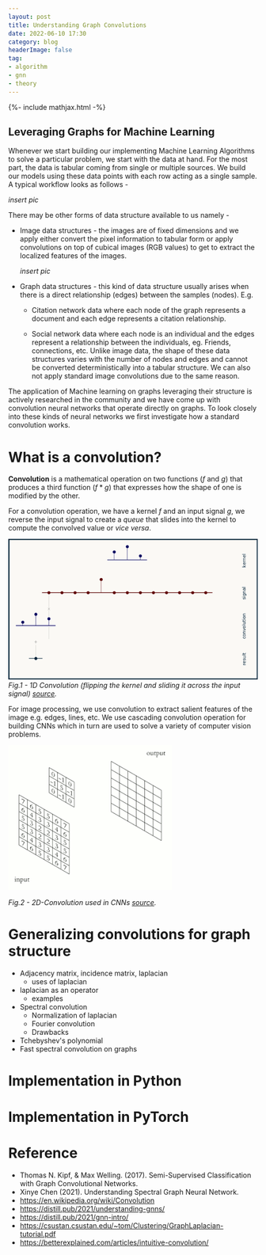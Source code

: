 ```yaml
---
layout: post
title: Understanding Graph Convolutions
date: 2022-06-10 17:30
category: blog
headerImage: false
tag:
- algorithm
- gnn
- theory
---
```


{%- include mathjax.html -%}

## Leveraging Graphs for Machine Learning

Whenever we start building our implementing Machine Learning Algorithms to solve a particular problem, we start with the data at hand. For the most part, the data is tabular coming from single or multiple sources. We build our models using these data points with each row acting as a single sample. A typical workflow looks as follows - 


*insert pic*

There may be other forms of data structure available to us namely - 
- Image data structures - the images are of fixed dimensions and we apply either convert the pixel information to tabular form or apply convolutions on top of cubical images (RGB values) to get to extract the localized features of the images.

    *insert pic*
- Graph data structures - this kind of data structure usually arises when there is a direct relationship (edges) between the samples (nodes). E.g.

    - Citation network data where each node of the graph represents a document and each edge represents a citation relationship.

    - Social network data where each node is an individual and the edges represent a relationship between the individuals, eg. Friends, connections, etc. Unlike image data, the shape of these data structures varies with the number of nodes and edges and cannot be converted deterministically into a tabular structure. We can also not apply standard image convolutions due to the same reason.

The application of Machine learning on graphs leveraging their structure is actively researched in the community and we have come up with convolution neural networks that operate directly on graphs. To look closely into these kinds of neural networks we first investigate how a standard convolution works.

# What is a convolution?

**Convolution** is a mathematical operation on two functions ($f$ and $g$) that produces a third function ($f*g$) that expresses how the shape of one is modified by the other. 

For a convolution operation, we have a kernel $f$ and an input signal $g$, we reverse the input signal to create a _queue_ that slides into the kernel to compute the convolved value or _vice versa_. 

![1-D convolution](/assets/images/understanding_graph_convolutions/1D_convolution.gif)
*Fig.1 -  1D Convolution (flipping the kernel and sliding it across the input signal) [source](https://e2eml.school/convolution_one_d.html).*

For image processing, we use convolution to extract salient features of the image e.g. edges, lines, etc. We use cascading convolution operation for building CNNs which in turn are used to solve a variety of computer vision problems.

![2D Convolution](/assets/images/understanding_graph_convolutions/330px-2D_Convolution_Animation.gif)

*Fig.2 - 2D-Convolution used in CNNs [source](https://en.wikipedia.org/wiki/Convolution#Discrete_convolution).*

# Generalizing convolutions for graph structure

- Adjacency matrix, incidence matrix, laplacian 
    - uses of laplacian
- laplacian as an operator 
    - examples 
- Spectral convolution 
    - Normalization of laplacian 
    - Fourier convolution
    - Drawbacks
- Tchebyshev's polynomial 
- Fast spectral convolution on graphs 


# Implementation in Python

# Implementation in PyTorch


# Reference
- Thomas N. Kipf, & Max Welling. (2017). Semi-Supervised Classification with Graph Convolutional Networks.
- Xinye Chen (2021). Understanding Spectral Graph Neural Network.
- https://en.wikipedia.org/wiki/Convolution
- https://distill.pub/2021/understanding-gnns/
- https://distill.pub/2021/gnn-intro/
- https://csustan.csustan.edu/~tom/Clustering/GraphLaplacian-tutorial.pdf
- https://betterexplained.com/articles/intuitive-convolution/
